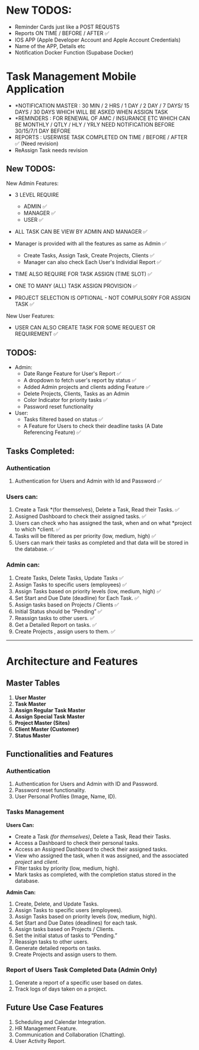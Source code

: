 # New TODOS:
- Reminder Cards just like a POST REQUSTS
- Reports ON TIME / BEFORE / AFTER ✅
- IOS APP (Apple Developer Account and Apple Account Credentials)
- Name of the APP, Details etc
- Notification Docker Function (Supabase Docker)



























# Task Management Mobile Application
 - *NOTIFICATION MASTER : 30 MIN / 2 HRS / 1 DAY / 2 DAY / 7 DAYS/ 15 DAYS / 30 DAYS 
    WHICH WILL BE ASKED WHEN ASSIGN TASK
 - *REMINDERS : FOR RENEWAL OF AMC / INSURANCE ETC 
    WHICH CAN BE MONTHLY / QTLY / HLY / YRLY 
    NEED NOTIFICATION BEFORE 30/15/7/1 DAY BEFORE
 - REPORTS : USERWISE TASK COMPLETED 
    ON TIME / BEFORE / AFTER ✅ (Need revision)
 - ReAssign Task needs revision




## New TODOS:
New Admin Features: 
 - 3 LEVEL REQUIRE
    - ADMIN ✅
    - MANAGER ✅
    - USER ✅
 - ALL TASK CAN BE VIEW BY ADMIN AND MANAGER ✅
 - Manager is provided with all the features as same as Admin ✅
   - Create Tasks, Assign Task, Create Projects, Clients ✅
   - Manager can also check Each User's Individial Report ✅

 - TIME ALSO REQUIRE FOR TASK ASSIGN (TIME SLOT) ✅
 - ONE TO MANY (ALL) TASK ASSIGN PROVISION ✅
 - PROJECT SELECTION IS OPTIONAL - NOT COMPULSORY FOR ASSIGN TASK ✅

New User Features:
 - USER CAN ALSO CREATE TASK FOR SOME REQUEST OR REQUIREMENT ✅

## TODOS:
- Admin:
    - Date Range Feature for User's Report ✅
    - A dropdown to fetch user's report by status ✅
    - Added Admin projects and clients adding Feature ✅
    - Delete Projects, Clients, Tasks as an Admin 
    - Color Indicator for priority tasks ✅
    - Password reset functionality
- User:
    - Tasks filtered based on status ✅
    - A Feature for Users to check their deadline tasks (A Date Referencing Feature) ✅
## Tasks Completed:

### Authentication
1. Authentication for Users and Admin with Id and Password ✅

### Users can:
1. Create a Task *(for themselves), Delete a Task, Read their Tasks. ✅
2. Assigned Dashboard to check their assigned tasks. ✅
3. Users can check who has assigned the task, when and on what *project to which *client. ✅
4. Tasks will be filtered as per priority (low, medium, high) ✅
5. Users can mark their tasks as completed and that data will be stored in the database. ✅

### Admin can:
1. Create Tasks, Delete Tasks, Update Tasks ✅
2. Assign Tasks to specific users (employees) ✅
3. Assign Tasks based on priority levels (low, medium, high) ✅
4. Set Start and Due Date (deadline) for Each Task. ✅
5. Assign tasks based on Projects / Clients ✅
6. Initial Status should be “Pending” ✅
7. Reassign tasks to other users. ✅
8. Get a Detailed Report on tasks. ✅
9. Create Projects , assign users to them. ✅
 

--------------------------------------------------------------------------
# Architecture and Features

## Master Tables
1. **User Master**
2. **Task Master**
3. **Assign Regular Task Master**
4. **Assign Special Task Master**
5. **Project Master (Sites)**
6. **Client Master (Customer)**
7. **Status Master**

## Functionalities and Features

### Authentication
1. Authentication for Users and Admin with ID and Password.
2. Password reset functionality.
3. User Personal Profiles (Image, Name, ID).

### Tasks Management

**Users Can:**
- Create a Task *(for themselves)*, Delete a Task, Read their Tasks.
- Access a Dashboard to check their personal tasks.
- Access an Assigned Dashboard to check their assigned tasks.
- View who assigned the task, when it was assigned, and the associated *project* and *client*.
- Filter tasks by priority (low, medium, high).
- Mark tasks as completed, with the completion status stored in the database.

**Admin Can:**
1. Create, Delete, and Update Tasks.
2. Assign Tasks to specific users (employees).
3. Assign Tasks based on priority levels (low, medium, high).
4. Set Start and Due Dates (deadlines) for each task.
5. Assign tasks based on Projects / Clients.
6. Set the initial status of tasks to “Pending.”
7. Reassign tasks to other users.
8. Generate detailed reports on tasks.
9. Create Projects and assign users to them.

### Report of Users Task Completed Data (Admin Only)
1. Generate a report of a specific user based on dates.
2. Track logs of days taken on a project.

## Future Use Case Features
1. Scheduling and Calendar Integration.
2. HR Management Feature.
3. Communication and Collaboration (Chatting).
4. User Activity Report.
